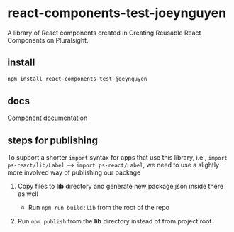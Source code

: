 # react-components-test-joeynguyen

A library of React components created in Creating Reusable React Components on Pluralsight.

## install

```sh
npm install react-components-test-joeynguyen
```

## docs

[Component documentation](https://www.joeynguyen.com/react-components-test-joeynguyen/)

## steps for publishing

To support a shorter `import` syntax for apps that use this library, i.e., `import ps-react/lib/Label` --> `import ps-react/Label`, we need to use a slightly more involved way of publishing our package

1. Copy files to **lib** directory and generate new package.json inside there as well

    - Run `npm run build:lib` from the root of the repo

2. Run `npm publish` from the **lib** directory instead of from project root
